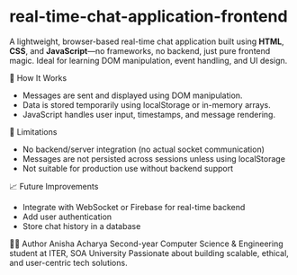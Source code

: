 # real-time-chat-application-frontend

A lightweight, browser-based real-time chat application built using **HTML**, **CSS**, and **JavaScript**—no frameworks, no backend, just pure frontend magic. Ideal for learning DOM manipulation, event handling, and UI design.

🧠 How It Works
- Messages are sent and displayed using DOM manipulation.
- Data is stored temporarily using localStorage or in-memory arrays.
- JavaScript handles user input, timestamps, and message rendering.

📌 Limitations
- No backend/server integration (no actual socket communication)
- Messages are not persisted across sessions unless using localStorage
- Not suitable for production use without backend support

📈 Future Improvements
- Integrate with WebSocket or Firebase for real-time backend
- Add user authentication
- Store chat history in a database

🙋‍♀️ Author
Anisha Acharya
Second-year Computer Science & Engineering student at ITER, SOA University
Passionate about building scalable, ethical, and user-centric tech solutions.
